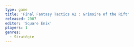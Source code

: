 ```yaml
---
type: game
title: 'Final Fantasy Tactics A2 : Grimoire of the Rift'
released: 2007
editor: 'Square Enix'
players: 1
genres:
  - Stratégie
---
```

